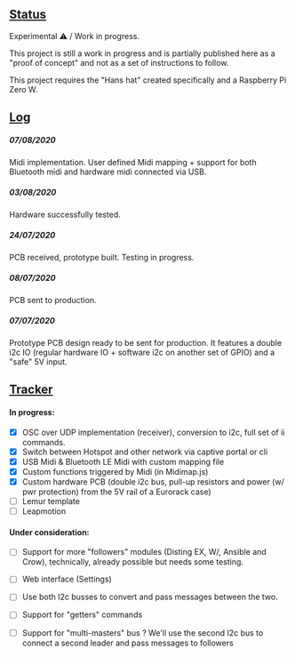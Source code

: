 ## [Status](#status)

Experimental ⚠️ / Work in progress.

This project is still a work in progress and is partially published here as a "proof of concept" and not as a set of instructions to follow.

This project requires the "Hans hat" created specifically and a Raspberry Pi Zero W.

## [Log](#log)

##### 07/08/2020

Midi implementation. User defined Midi mapping + support for both Bluetooth midi and hardware midi connected via USB.

##### 03/08/2020

Hardware successfully tested. 

##### 24/07/2020

PCB received, prototype built. Testing in progress. 

##### 08/07/2020

PCB sent to production.

##### 07/07/2020

Prototype PCB design ready to be sent for production. It features a double i2c IO (regular hardware IO + software i2c on another set of GPIO) and a "safe" 5V input.



## [Tracker](#tracker)


#### In progress:

- [x] OSC over UDP implementation (receiver), conversion to i2c, full set of ii commands.
- [x] Switch between Hotspot and other network via captive portal or cli
- [x] USB Midi & Bluetooth LE Midi with custom mapping file 
- [x] Custom functions triggered by Midi (in Midimap.js) 
- [x] Custom hardware PCB (double i2c bus, pull-up resistors and power (w/ pwr protection) from the 5V rail of a Eurorack case)
- [ ] Lemur template
- [ ] Leapmotion 

#### Under consideration:

- [ ] Support for more "followers" modules (Disting EX, W/, Ansible and Crow), technically, already possible but needs some testing.
- [ ] Web interface (Settings)
- [ ] Use both I2c busses to convert and pass messages between the two.
- [ ] Support for "getters" commands
- [ ] Support for "multi-masters" bus ? We'll use the second I2c bus to connect a second leader and pass messages to followers


